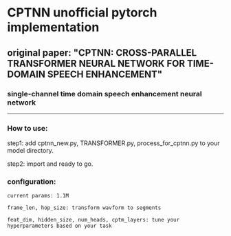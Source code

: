 # CPTNN unofficial pytorch implementation
## original paper: "CPTNN: CROSS-PARALLEL TRANSFORMER NEURAL NETWORK FOR TIME-DOMAIN SPEECH ENHANCEMENT"

### single-channel time domain speech enhancement neural network
----

### How to use:
  step1: add cptnn_new.py, TRANSFORMER.py, process_for_cptnn.py to your model directory. 
  
  step2: import and ready to go.
  
  
### configuration:
    current params: 1.1M
    
    frame_len, hop_size: transform wavform to segments
    
    feat_dim, hidden_size, num_heads, cptm_layers: tune your hyperparameters based on your task
